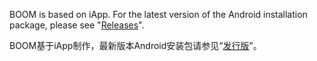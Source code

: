 BOOM is based on iApp. For the latest version of the Android installation package, please see "[Releases](https://github.com/BaldYang/BOOM/releases)".  

BOOM基于iApp制作，最新版本Android安装包请参见“[发行版](https://github.com/BaldYang/BOOM/releases)”。
